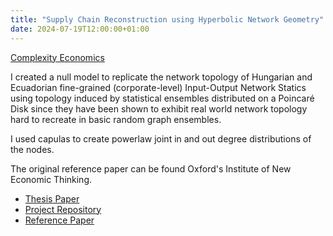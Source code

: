 ```yaml
---
title: "Supply Chain Reconstruction using Hyperbolic Network Geometry"
date: 2024-07-19T12:00:00+01:00
---
```


[Complexity Economics](/projects/economics/) 

I created a null model to replicate the network topology of Hungarian and Ecuadorian fine-grained (corporate-level) Input-Output Network Statics using topology induced by statistical ensembles distributed on a Poincaré Disk since they have been shown to exhibit real world network topology hard to recreate in basic random graph ensembles.

I used capulas to create powerlaw joint in and out degree distributions of the nodes.

The original reference paper can be found Oxford's Institute of New Economic Thinking.

- [Thesis Paper](https://drive.google.com/file/d/13suTuuo7JYOUcA2yLNmOdAMUu3WRved6/view?usp=sharing)
- [Project Repository](https://github.com/yao-creative/Networks.git)
- [Reference Paper](https://www.inet.ox.ac.uk/publications/no-2023-08-firm-level-production-networks-what-do-we-really-know)
